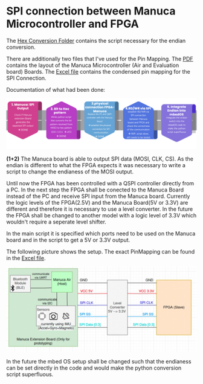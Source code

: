 # SPI connection between Manuca Microcontroller and FPGA

The [Hex Conversion Folder](pythonScript-hexConversion) contains the script necessary for the endian conversion.

There are additionally two files that I've used for the Pin Mapping. The [PDF](MA_Evaluation_Board.pdf) contains the layout of the Manuca Microcontroller (Air and Evaluation board) Boards. The [Excel file](PinMapping.xlsx) contains the condensed pin mapping for the SPI Connection.

Documentation of what had been done:

![Roadmap](https://github.com/melina2200/Research-Internship-NUS/blob/main/SPI-Connection-Manuca-FPGA/img/roadmap.png?raw=true)

**(1+2)** The Manuca board is able to output SPI data (MOSI, CLK, CS). As the endian is different to what the FPGA expects it was necessary to write a script to change the endianess of the MOSI output.

Until now the FPGA has been controlled with a QSPI controller directly from a PC. In the next step the FPGA shall be conected to the Manuca Board instead of the PC and receive SPI input from the Manuca board. Currently the logic levels of the FPGA(2.5V) and the Manuca Board(5V or 3.3V) are different and therefore it is necessary to use a level converter. In the future the FPGA shall be changed to another model with a logic level of 3.3V which wouldn't require a seperate level shifter.

In the main script it is specified which ports need to be used on the Manuca board and in the script to get a 5V or 3.3V output.

The following picture shows the setup. The exact PinMapping can be found in the [Excel file](PinMapping.xlsx).

![Roadmap](https://github.com/melina2200/Research-Internship-NUS/blob/main/SPI-Connection-Manuca-FPGA/img/setup.png?raw=true)

In the future the mbed OS setup shall be changed such that the endianess can be set directly in the code and would make the python conversion script superfluous.
